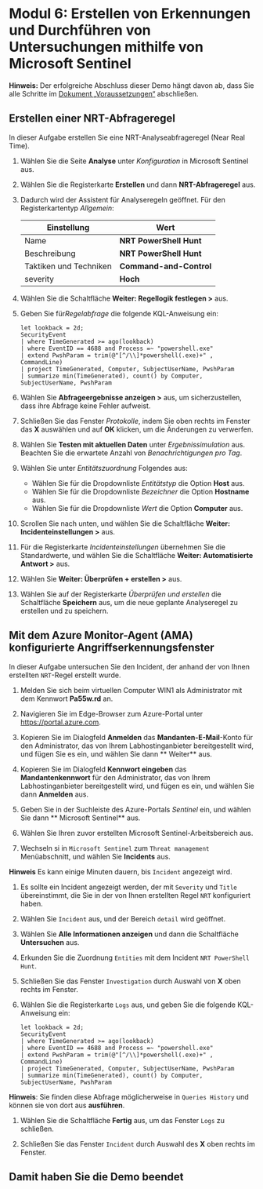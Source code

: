 # Modul 6: Erstellen von Erkennungen und Durchführen von Untersuchungen mithilfe von Microsoft Sentinel

**Hinweis:** Der erfolgreiche Abschluss dieser Demo hängt davon ab, dass Sie alle Schritte im [Dokument „Voraussetzungen“](00-prerequisites.md) abschließen. 

## Erstellen einer NRT-Abfrageregel

In dieser Aufgabe erstellen Sie eine NRT-Analyseabfrageregel (Near Real Time).

1. Wählen Sie die Seite **Analyse** unter *Konfiguration* in Microsoft Sentinel aus.

1. Wählen Sie die Registerkarte **Erstellen** und dann **NRT-Abfrageregel** aus.

1. Dadurch wird der Assistent für Analyseregeln geöffnet. Für den Registerkartentyp *Allgemein*:

    |Einstellung|Wert|
    |---|---|
    |Name|**NRT PowerShell Hunt**|
    |Beschreibung|**NRT PowerShell Hunt**|
    |Taktiken und Techniken|**Command-and-Control**|
    |severity|**Hoch**|

1. Wählen Sie die Schaltfläche **Weiter: Regellogik festlegen >** aus. 

1. Geben Sie für*Regelabfrage* die folgende KQL-Anweisung ein:

    ```KQL
    let lookback = 2d; 
    SecurityEvent 
    | where TimeGenerated >= ago(lookback) 
    | where EventID == 4688 and Process =~ "powershell.exe"
    | extend PwshParam = trim(@"[^/\\]*powershell(.exe)+" , CommandLine) 
    | project TimeGenerated, Computer, SubjectUserName, PwshParam 
    | summarize min(TimeGenerated), count() by Computer, SubjectUserName, PwshParam
    ```

1. Wählen Sie **Abfrageergebnisse anzeigen >** aus, um sicherzustellen, dass ihre Abfrage keine Fehler aufweist.

1. Schließen Sie das Fenster *Protokolle*, indem Sie oben rechts im Fenster das **X** auswählen und auf **OK** klicken, um die Änderungen zu verwerfen. 

1. Wählen Sie **Testen mit aktuellen Daten** unter *Ergebnissimulation* aus. Beachten Sie die erwartete Anzahl von *Benachrichtigungen pro Tag*.

1. Wählen Sie unter *Entitätszuordnung* Folgendes aus:

    - Wählen Sie für die Dropdownliste *Entitätstyp* die Option **Host** aus.
    - Wählen Sie für die Dropdownliste *Bezeichner* die Option **Hostname** aus.
    - Wählen Sie für die Dropdownliste *Wert* die Option **Computer** aus.

1. Scrollen Sie nach unten, und wählen Sie die Schaltfläche **Weiter: Incidenteinstellungen >** aus.

1. Für die Registerkarte *Incidenteinstellungen* übernehmen Sie die Standardwerte, und wählen Sie die Schaltfläche **Weiter: Automatisierte Antwort >** aus.

1. Wählen Sie **Weiter: Überprüfen + erstellen >** aus.

1. Wählen Sie auf der Registerkarte *Überprüfen und erstellen* die Schaltfläche **Speichern** aus, um die neue geplante Analyseregel zu erstellen und zu speichern.

## Mit dem Azure Monitor-Agent (AMA) konfigurierte Angriffserkennungsfenster

In dieser Aufgabe untersuchen Sie den Incident, der anhand der von Ihnen erstellten `NRT`-Regel erstellt wurde.

1. Melden Sie sich beim virtuellen Computer WIN1 als Administrator mit dem Kennwort **Pa55w.rd** an.  

1. Navigieren Sie im Edge-Browser zum Azure-Portal unter https://portal.azure.com.

1. Kopieren Sie im Dialogfeld **Anmelden** das **Mandanten-E-Mail**-Konto für den Administrator, das von Ihrem Labhostinganbieter bereitgestellt wird, und fügen Sie es ein, und wählen Sie dann ** Weiter** aus.

1. Kopieren Sie im Dialogfeld **Kennwort eingeben** das **Mandantenkennwort** für den Administrator, das von Ihrem Labhostinganbieter bereitgestellt wird, und fügen es ein, und wählen Sie dann **Anmelden** aus.

1. Geben Sie in der Suchleiste des Azure-Portals *Sentinel* ein, und wählen Sie dann ** Microsoft Sentinel** aus.

1. Wählen Sie Ihren zuvor erstellten Microsoft Sentinel-Arbeitsbereich aus.

1. Wechseln si in `Microsoft Sentinel` zum `Threat management` Menüabschnitt, und wählen Sie **Incidents** aus.

**Hinweis** Es kann einige Minuten dauern, bis `Incident` angezeigt wird.

1. Es sollte ein Incident angezeigt werden, der mit `Severity` und `Title` übereinstimmt, die Sie in der von Ihnen erstellten Regel `NRT` konfiguriert haben.

1. Wählen Sie `Incident` aus, und der Bereich `detail` wird geöffnet.

1. Wählen Sie **Alle Informationen anzeigen** und dann die Schaltfläche **Untersuchen** aus.

1. Erkunden Sie die Zuordnung `Entities` mit dem Incident `NRT PowerShell Hunt`.

1. Schließen Sie das Fenster `Investigation` durch Auswahl von **X** oben rechts im Fenster.

1. Wählen Sie die Registerkarte `Logs` aus, und geben Sie die folgende KQL-Anweisung ein:

    ```KQL
    let lookback = 2d; 
    SecurityEvent 
    | where TimeGenerated >= ago(lookback) 
    | where EventID == 4688 and Process =~ "powershell.exe"
    | extend PwshParam = trim(@"[^/\\]*powershell(.exe)+" , CommandLine) 
    | project TimeGenerated, Computer, SubjectUserName, PwshParam 
    | summarize min(TimeGenerated), count() by Computer, SubjectUserName, PwshParam
    ```

**Hinweis**: Sie finden diese Abfrage möglicherweise in `Queries History` und können sie von dort aus **ausführen**.

1. Wählen Sie die Schaltfläche **Fertig** aus, um das Fenster `Logs` zu schließen.

1. Schließen Sie das Fenster `Incident` durch Auswahl des **X** oben rechts im Fenster.

## Damit haben Sie die Demo beendet
